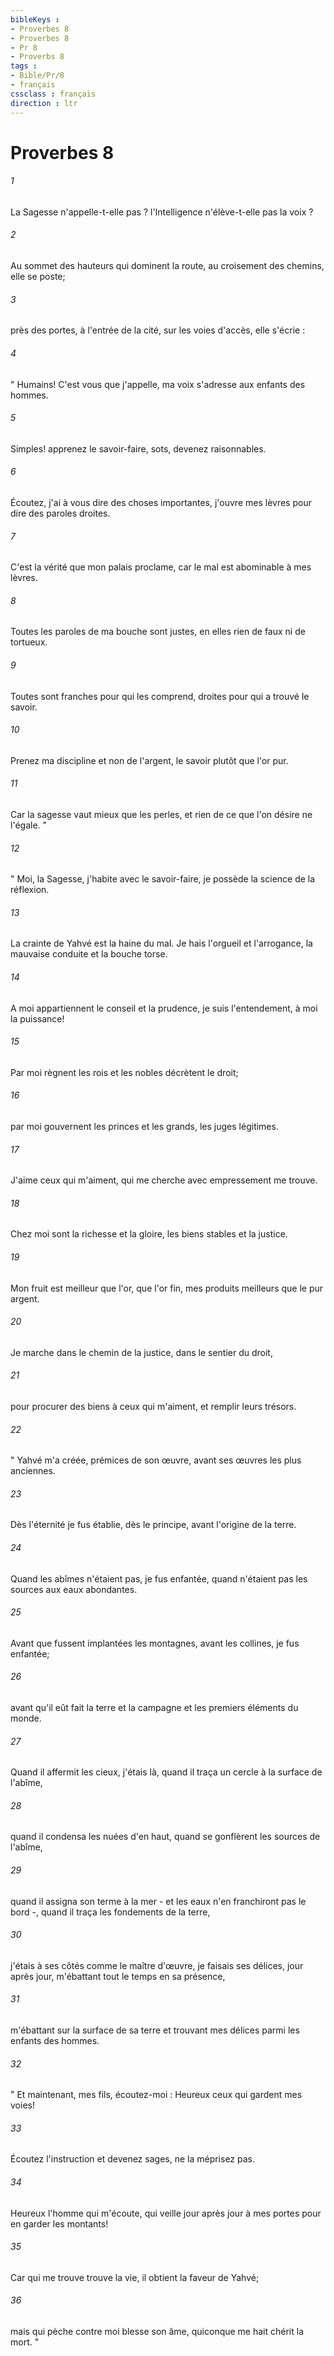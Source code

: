 ```yaml
---
bibleKeys : 
- Proverbes 8
- Proverbes 8
- Pr 8
- Proverbs 8
tags : 
- Bible/Pr/8
- français
cssclass : français
direction : ltr
---
```


# Proverbes 8

###### 1
La Sagesse n'appelle-t-elle pas ? l'Intelligence n'élève-t-elle pas la voix ? 
###### 2
Au sommet des hauteurs qui dominent la route, au croisement des chemins, elle se poste; 
###### 3
près des portes, à l'entrée de la cité, sur les voies d'accès, elle s'écrie : 
###### 4
" Humains! C'est vous que j'appelle, ma voix s'adresse aux enfants des hommes. 
###### 5
Simples! apprenez le savoir-faire, sots, devenez raisonnables. 
###### 6
Écoutez, j'ai à vous dire des choses importantes, j'ouvre mes lèvres pour dire des paroles droites. 
###### 7
C'est la vérité que mon palais proclame, car le mal est abominable à mes lèvres. 
###### 8
Toutes les paroles de ma bouche sont justes, en elles rien de faux ni de tortueux. 
###### 9
Toutes sont franches pour qui les comprend, droites pour qui a trouvé le savoir. 
###### 10
Prenez ma discipline et non de l'argent, le savoir plutôt que l'or pur. 
###### 11
Car la sagesse vaut mieux que les perles, et rien de ce que l'on désire ne l'égale. " 
###### 12
" Moi, la Sagesse, j'habite avec le savoir-faire, je possède la science de la réflexion. 
###### 13
La crainte de Yahvé est la haine du mal. Je hais l'orgueil et l'arrogance, la mauvaise conduite et la bouche torse. 
###### 14
A moi appartiennent le conseil et la prudence, je suis l'entendement, à moi la puissance! 
###### 15
Par moi règnent les rois et les nobles décrètent le droit; 
###### 16
par moi gouvernent les princes et les grands, les juges légitimes. 
###### 17
J'aime ceux qui m'aiment, qui me cherche avec empressement me trouve. 
###### 18
Chez moi sont la richesse et la gloire, les biens stables et la justice. 
###### 19
Mon fruit est meilleur que l'or, que l'or fin, mes produits meilleurs que le pur argent. 
###### 20
Je marche dans le chemin de la justice, dans le sentier du droit, 
###### 21
pour procurer des biens à ceux qui m'aiment, et remplir leurs trésors. 
###### 22
" Yahvé m'a créée, prémices de son œuvre, avant ses œuvres les plus anciennes. 
###### 23
Dès l'éternité je fus établie, dès le principe, avant l'origine de la terre. 
###### 24
Quand les abîmes n'étaient pas, je fus enfantée, quand n'étaient pas les sources aux eaux abondantes. 
###### 25
Avant que fussent implantées les montagnes, avant les collines, je fus enfantée; 
###### 26
avant qu'il eût fait la terre et la campagne et les premiers éléments du monde. 
###### 27
Quand il affermit les cieux, j'étais là, quand il traça un cercle à la surface de l'abîme, 
###### 28
quand il condensa les nuées d'en haut, quand se gonflèrent les sources de l'abîme, 
###### 29
quand il assigna son terme à la mer - et les eaux n'en franchiront pas le bord -, quand il traça les fondements de la terre, 
###### 30
j'étais à ses côtés comme le maître d'œuvre, je faisais ses délices, jour après jour, m'ébattant tout le temps en sa présence, 
###### 31
m'ébattant sur la surface de sa terre et trouvant mes délices parmi les enfants des hommes. 
###### 32
" Et maintenant, mes fils, écoutez-moi : Heureux ceux qui gardent mes voies! 
###### 33
Écoutez l'instruction et devenez sages, ne la méprisez pas. 
###### 34
Heureux l'homme qui m'écoute, qui veille jour après jour à mes portes pour en garder les montants! 
###### 35
Car qui me trouve trouve la vie, il obtient la faveur de Yahvé; 
###### 36
mais qui pèche contre moi blesse son âme, quiconque me hait chérit la mort. " 

